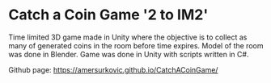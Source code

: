 # Catch a Coin Game '2 to IM2'
Time limited 3D game made in Unity where the objective is to collect as many of generated coins in the room before time expires.
Model of the room was done in Blender.
Game was done in Unity with scripts written in C#.

Github page:
https://amersurkovic.github.io/CatchACoinGame/
